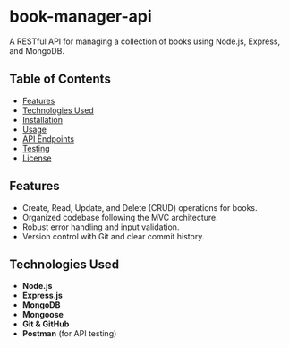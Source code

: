 # book-manager-api
A RESTful API for managing a collection of books using Node.js, Express, and MongoDB.

## Table of Contents
- [Features](#features)
- [Technologies Used](#technologies-used)
- [Installation](#installation)
- [Usage](#usage)
- [API Endpoints](#api-endpoints)
- [Testing](#testing)
- [License](#license)



## Features
- Create, Read, Update, and Delete (CRUD) operations for books.
- Organized codebase following the MVC architecture.
- Robust error handling and input validation.
- Version control with Git and clear commit history.


## Technologies Used
- **Node.js**
- **Express.js**
- **MongoDB**
- **Mongoose**
- **Git & GitHub**
- **Postman** (for API testing)
